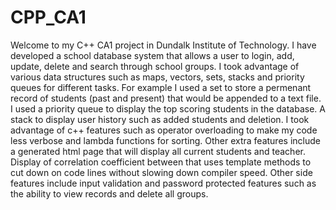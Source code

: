 # CPP_CA1
Welcome to my C++ CA1 project in Dundalk Institute of Technology. 
I have developed a school database system that allows a user to login,
add, update, delete and search through school groups. I took advantage of 
various data structures such as maps, vectors, sets, stacks and priority queues
for different tasks. For example I used a set to store a permenant record of students (past and present)
that would be appended to a text file. I used a priority queue to display the top 
scoring students in the database. A stack to display user history such as added students and deletion.
I took advantage of c++ features such as operator overloading to make my code less verbose and 
lambda functions for sorting. Other extra features include a generated html page that will display all current
students and teacher. Display of correlation coefficient between that uses template methods to cut down on code lines
without slowing down compiler speed. Other side features include input validation and password protected features such 
as the ability to view records and delete all groups.

